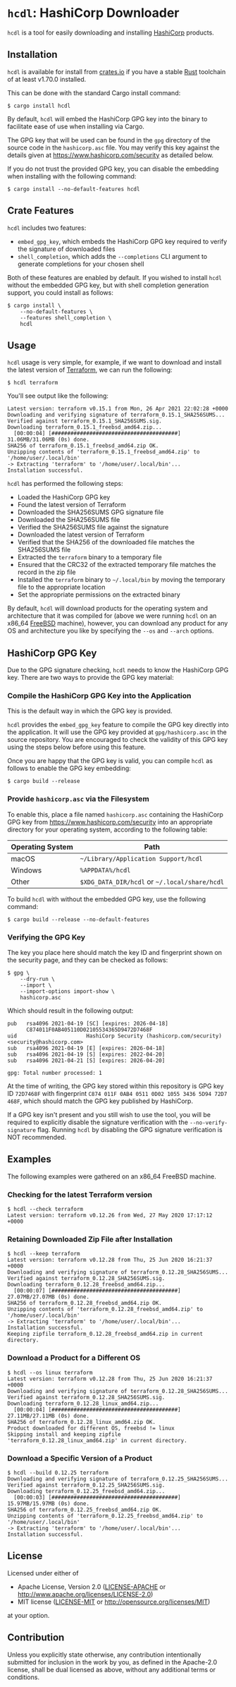 # `hcdl`: HashiCorp Downloader

`hcdl` is a tool for easily downloading and installing [HashiCorp] products.

## Installation

`hcdl` is available for install from [crates.io] if you have a stable [Rust]
toolchain of at least v1.70.0 installed.

This can be done with the standard Cargo install command:

```shell
$ cargo install hcdl
```

By default, `hcdl` will embed the HashiCorp GPG key into the binary to
facilitate ease of use when installing via Cargo.

The GPG key that will be used can be found in the `gpg` directory of the source
code in the `hashicorp.asc` file. You may verify this key against the details
given at https://www.hashicorp.com/security as detailed below.

If you do not trust the provided GPG key, you can disable the embedding when
installing with the following command:

```shell
$ cargo install --no-default-features hcdl
```

## Crate Features

`hcdl` includes two features:

  - `embed_gpg_key`, which embeds the HashiCorp GPG key required to verify the
    signature of downloaded files
  - `shell_completion`, which adds the `--completions` CLI argument to generate
    completions for your chosen shell

Both of these features are enabled by default. If you wished to install `hcdl`
without the embedded GPG key, but with shell completion generation support, you
could install as follows:

```shell
$ cargo install \
    --no-default-features \
    --features shell_completion \
    hcdl
```

## Usage

`hcdl` usage is very simple, for example, if we want to download and install
the latest version of [Terraform], we can run the following:

```shell
$ hcdl terraform
```

You'll see output like the following:

```
Latest version: terraform v0.15.1 from Mon, 26 Apr 2021 22:02:28 +0000
Downloading and verifying signature of terraform_0.15.1_SHA256SUMS...
Verified against terraform_0.15.1_SHA256SUMS.sig.
Downloading terraform_0.15.1_freebsd_amd64.zip...
  [00:00:04] [########################################] 31.06MB/31.06MB (0s) done.
SHA256 of terraform_0.15.1_freebsd_amd64.zip OK.
Unzipping contents of 'terraform_0.15.1_freebsd_amd64.zip' to '/home/user/.local/bin'
-> Extracting 'terraform' to '/home/user/.local/bin'...
Installation successful.
```

`hcdl` has performed the following steps:

  - Loaded the HashiCorp GPG key
  - Found the latest version of Terraform
  - Downloaded the SHA256SUMS GPG signature file
  - Downloaded the SHA256SUMS file
  - Verified the SHA256SUMS file against the signature
  - Downloaded the latest version of Terraform
  - Verified that the SHA256 of the downloaded file matches the SHA256SUMS file
  - Extracted the `terraform` binary to a temporary file
  - Ensured that the CRC32 of the extracted temporary file matches the record
    in the zip file
  - Installed the `terraform` binary to `~/.local/bin` by moving the temporary
    file to the appropriate location
  - Set the appropriate permissions on the extracted binary

By default, `hcdl` will download products for the operating system and
architecture that it was compiled for (above we were running `hcdl` on an
x86\_64 [FreeBSD] machine), however, you can download any product for any OS
and architecture you like by specifying the `--os` and `--arch` options.

## HashiCorp GPG Key

Due to the GPG signature checking, `hcdl` needs to know the HashiCorp GPG key.
There are two ways to provide the GPG key material:

### Compile the HashiCorp GPG Key into the Application

This is the default way in which the GPG key is provided.

`hcdl` provides the `embed_gpg_key` feature to compile the GPG key directly
into the application. It will use the GPG key provided at `gpg/hashicorp.asc`
in the source repository. You are encouraged to check the validity of this GPG
key using the steps below before using this feature.

Once you are happy that the GPG key is valid, you can compile `hcdl` as follows
to enable the GPG key embedding:

```shell
$ cargo build --release
```

### Provide `hashicorp.asc` via the Filesystem

To enable this, place a file named `hashicorp.asc` containing the HashiCorp GPG
key from https://www.hashicorp.com/security into an appropriate directory for
your operating system, according to the following table:

| Operating System | Path                                          |
|------------------|-----------------------------------------------|
| macOS            | `~/Library/Application Support/hcdl`          |
| Windows          | `%APPDATA%/hcdl`                              |
| Other            | `$XDG_DATA_DIR/hcdl` or `~/.local/share/hcdl` |

To build `hcdl` with without the embedded GPG key, use the following command:

```shell
$ cargo build --release --no-default-features
```

### Verifying the GPG Key

The key you place here should match the key ID and fingerprint shown on the
security page, and they can be checked as follows:

```shell
$ gpg \
    --dry-run \
    --import \
    --import-options import-show \
    hashicorp.asc
```

Which should result in the following output:

```
pub   rsa4096 2021-04-19 [SC] [expires: 2026-04-18]
      C874011F0AB405110D02105534365D9472D7468F
uid                      HashiCorp Security (hashicorp.com/security) <security@hashicorp.com>
sub   rsa4096 2021-04-19 [E] [expires: 2026-04-18]
sub   rsa4096 2021-04-19 [S] [expires: 2022-04-20]
sub   rsa4096 2021-04-21 [S] [expires: 2026-04-20]

gpg: Total number processed: 1
```

At the time of writing, the GPG key stored within this repository is GPG key
ID `72D7468F` with fingerprint
`C874 011F 0AB4 0511 0D02 1055 3436 5D94 72D7 468F`, which should match the GPG
key published by HashiCorp.

If a GPG key isn't present and you still wish to use the tool, you will be
required to explicitly disable the signature verification with the
`--no-verify-signature` flag. Running `hcdl` by disabling the GPG signature
verification is NOT recommended.

## Examples

The following examples were gathered on an x86\_64 FreeBSD machine.

### Checking for the latest Terraform version

```shell
$ hcdl --check terraform
Latest version: terraform v0.12.26 from Wed, 27 May 2020 17:17:12 +0000
```

### Retaining Downloaded Zip File after Installation

```
$ hcdl --keep terraform
Latest version: terraform v0.12.28 from Thu, 25 Jun 2020 16:21:37 +0000
Downloading and verifying signature of terraform_0.12.28_SHA256SUMS...
Verified against terraform_0.12.28_SHA256SUMS.sig.
Downloading terraform_0.12.28_freebsd_amd64.zip...
  [00:00:07] [########################################] 27.07MB/27.07MB (0s) done.
SHA256 of terraform_0.12.28_freebsd_amd64.zip OK.
Unzipping contents of 'terraform_0.12.28_freebsd_amd64.zip' to '/home/user/.local/bin'
-> Extracting 'terraform' to '/home/user/.local/bin'...
Installation successful.
Keeping zipfile terraform_0.12.28_freebsd_amd64.zip in current directory.
```

### Download a Product for a Different OS

```
$ hcdl --os linux terraform
Latest version: terraform v0.12.28 from Thu, 25 Jun 2020 16:21:37 +0000
Downloading and verifying signature of terraform_0.12.28_SHA256SUMS...
Verified against terraform_0.12.28_SHA256SUMS.sig.
Downloading terraform_0.12.28_linux_amd64.zip...
  [00:00:04] [########################################] 27.11MB/27.11MB (0s) done.
SHA256 of terraform_0.12.28_linux_amd64.zip OK.
Product downloaded for different OS, freebsd != linux
Skipping install and keeping zipfile 'terraform_0.12.28_linux_amd64.zip' in current directory.
```

### Download a Specific Version of a Product

```
$ hcdl --build 0.12.25 terraform
Downloading and verifying signature of terraform_0.12.25_SHA256SUMS...
Verified against terraform_0.12.25_SHA256SUMS.sig.
Downloading terraform_0.12.25_freebsd_amd64.zip...
  [00:00:03] [########################################] 15.97MB/15.97MB (0s) done.
SHA256 of terraform_0.12.25_freebsd_amd64.zip OK.
Unzipping contents of 'terraform_0.12.25_freebsd_amd64.zip' to '/home/user/.local/bin'
-> Extracting 'terraform' to '/home/user/.local/bin'...
Installation successful.
```

## License

Licensed under either of

 * Apache License, Version 2.0
   ([LICENSE-APACHE] or http://www.apache.org/licenses/LICENSE-2.0)
 * MIT license
   ([LICENSE-MIT] or http://opensource.org/licenses/MIT)

at your option.

## Contribution

Unless you explicitly state otherwise, any contribution intentionally submitted
for inclusion in the work by you, as defined in the Apache-2.0 license, shall
be dual licensed as above, without any additional terms or conditions.

<!-- links -->
[crates.io]: https://crates.io/crates/hcdl
[FreeBSD]: https://www.freebsd.org/
[HashiCorp]: https://www.hashicorp.com/
[LICENSE-APACHE]: LICENSE-APACHE
[LICENSE-MIT]: LICENSE-MIT
[Rust]: https://www.rust-lang.org/
[Terraform]: https://www.terraform.io/
